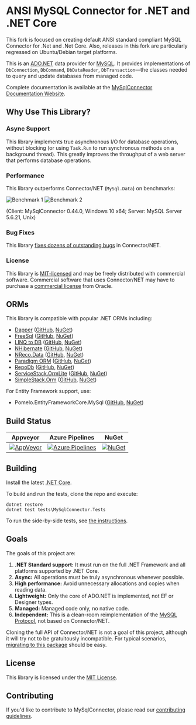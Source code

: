 # ANSI MySQL Connector for .NET and .NET Core

This fork is focused on creating default ANSI standard compliant MySQL Connector for .Net and .Net Core. 
Also, releases in this fork are particularly regressed on Ubuntu/Debian target platforms. 

This is an [ADO.NET](https://msdn.microsoft.com/en-us/library/e80y5yhx.aspx) data
provider for [MySQL](https://www.mysql.com/). It provides implementations of
`DbConnection`, `DbCommand`, `DbDataReader`, `DbTransaction`—the classes
needed to query and update databases from managed code.

Complete documentation is available at the [MySqlConnector Documentation Website](https://mysqlconnector.net/).

## Why Use This Library?

### Async Support

This library implements true asynchronous I/O for database operations, without blocking
(or using `Task.Run` to run synchronous methods on a background thread). This greatly
improves the throughput of a web server that performs database operations.

### Performance

This library outperforms Connector/NET (`MySql.Data`) on benchmarks:

![Benchmark 1](https://files.logoscdn.com/v1/files/12389056/content.png?signature=UE8FnU9ykb1f_7C68_D8lF2ZAzc) ![Benchmark 2](https://files.logoscdn.com/v1/files/12389051/content.png?signature=Gptw0KDjYREuulIk_37zuO6OToc)

(Client: MySqlConnector 0.44.0, Windows 10 x64; Server: MySQL Server 5.6.21, Unix)

### Bug Fixes

This library [fixes dozens of outstanding bugs](https://mysqlconnector.net/tutorials/migrating-from-connector-net/#fixed-bugs) in Connector/NET.

### License

This library is [MIT-licensed](LICENSE) and may be freely distributed with commercial software.
Commercial software that uses Connector/NET may have to purchase a [commercial license](https://www.mysql.com/about/legal/licensing/oem/)
from Oracle.

## ORMs

This library is compatible with popular .NET ORMs including:

* [Dapper](https://stackexchange.github.io/Dapper/) ([GitHub](https://github.com/StackExchange/dapper-dot-net), [NuGet](https://www.nuget.org/packages/Dapper))
* [FreeSql](http://freesql.net/) ([GitHub](https://github.com/dotnetcore/FreeSql), [NuGet](https://www.nuget.org/packages/FreeSql.Provider.MySqlConnector/))
* [LINQ to DB](https://linq2db.github.io/) ([GitHub](https://github.com/linq2db/linq2db), [NuGet](https://www.nuget.org/packages/linq2db.MySqlConnector))
* [NHibernate](https://www.nhibernate.info) ([GitHub](https://github.com/nhibernate/NHibernate.MySqlConnector), [NuGet](https://www.nuget.org/packages/NHibernate.Driver.MySqlConnector))
* [NReco.Data](https://www.nrecosite.com/dalc_net.aspx) ([GitHub](https://github.com/nreco/data), [NuGet](https://www.nuget.org/packages/NReco.Data))
* [Paradigm ORM](https://www.paradigm.net.co/) ([GitHub](https://github.com/MiracleDevs/Paradigm.ORM), [NuGet](https://www.nuget.org/packages/Paradigm.ORM.Data.MySql/))
* [RepoDb](https://repodb.net/) ([GitHub](https://github.com/mikependon/RepoDb/tree/master/RepoDb.MySqlConnector), [NuGet](https://www.nuget.org/packages/RepoDb.MySqlConnector))
* [ServiceStack.OrmLite](https://servicestack.net/ormlite) ([GitHub](https://github.com/ServiceStack/ServiceStack.OrmLite), [NuGet](https://www.nuget.org/packages/ServiceStack.OrmLite.MySqlConnector))
* [SimpleStack.Orm](https://simplestack.org/) ([GitHub](https://github.com/SimpleStack/simplestack.orm), [NuGet](https://www.nuget.org/packages/SimpleStack.Orm.MySQLConnector))

For Entity Framework support, use:

* Pomelo.EntityFrameworkCore.MySql ([GitHub](https://github.com/PomeloFoundation/Pomelo.EntityFrameworkCore.MySql), [NuGet](https://www.nuget.org/packages/Pomelo.EntityFrameworkCore.MySql))

## Build Status

Appveyor | Azure Pipelines | NuGet
--- | --- | ---
[![AppVeyor](https://img.shields.io/appveyor/ci/mysqlnet/mysqlconnector/master.svg)](https://ci.appveyor.com/project/mysqlnet/mysqlconnector) | [![Azure Pipelines](https://dev.azure.com/mysqlnet/MySqlConnector/_apis/build/status/mysql-net.MySqlConnector?branchName=master)](https://dev.azure.com/mysqlnet/MySqlConnector/_build/latest?definitionId=2&branchName=master) | [![NuGet](https://img.shields.io/nuget/vpre/MySqlConnector.svg)](https://www.nuget.org/packages/MySqlConnector/)

## Building

Install the latest [.NET Core](https://www.microsoft.com/net/core).

To build and run the tests, clone the repo and execute:

```
dotnet restore
dotnet test tests\MySqlConnector.Tests
```

To run the side-by-side tests, see [the instructions](tests/README.md).

## Goals

The goals of this project are:

1. **.NET Standard support:** It must run on the full .NET Framework and all platforms supported by .NET Core.
2. **Async:** All operations must be truly asynchronous whenever possible.
3. **High performance:** Avoid unnecessary allocations and copies when reading data.
4. **Lightweight:** Only the core of ADO.NET is implemented, not EF or Designer types.
5. **Managed:** Managed code only, no native code.
6. **Independent:** This is a clean-room reimplementation of the [MySQL Protocol](https://dev.mysql.com/doc/internals/en/client-server-protocol.html), not based on Connector/NET.

Cloning the full API of Connector/NET is not a goal of this project, although
it will try not to be gratuitously incompatible. For typical scenarios, [migrating to this package](https://mysqlconnector.net/tutorials/migrating-from-connector-net/) should
be easy.

## License

This library is licensed under the [MIT License](LICENSE).

## Contributing

If you'd like to contribute to MySqlConnector, please read our [contributing guidelines](.github/CONTRIBUTING.md).
